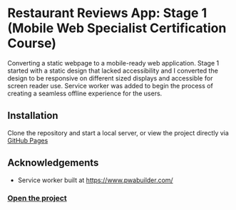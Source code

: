 # Restaurant Reviews App: Stage 1 (Mobile Web Specialist Certification Course)

Converting a static webpage to a mobile-ready web application. Stage 1 started with a static design that lacked accessibility and I converted the design to be responsive on different sized displays and accessible for screen reader use. Service worker was added to begin the process of creating a seamless offline experience for the users.

## Installation
Clone the repository and start a local server, or view the project directly via [GitHub Pages](https://peippo.github.io/mws-restaurant-stage-1/)

## Acknowledgements
* Service worker built at https://www.pwabuilder.com/

### [Open the project](https://peippo.github.io/mws-restaurant-stage-1/)